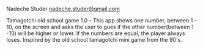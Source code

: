 
Nadeche Studer <nadeche.studer@gmail.com>
    
  Tamagotchi old school game 1.0 - This app shows one number, between 1 - 10, on the screen
  and asks the user to gues if the other number(between 1 -10) will be higher or lower. 
  If the numbers are equal, the player always loses. 
  Inspired by the old school tamagotchi mini game from the 90's.
 